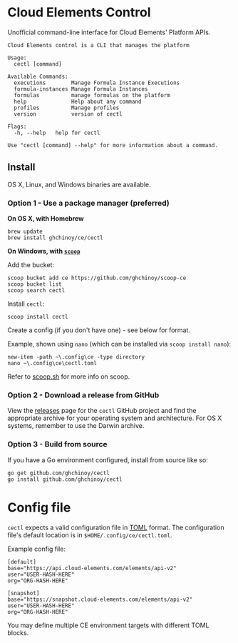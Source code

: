 # Cloud Elements Control

Unofficial command-line interface for Cloud Elements' Platform APIs.

```
Cloud Elements control is a CLI that manages the platform

Usage:
  cectl [command]

Available Commands:
  executions        Manage Formula Instance Executions
  formula-instances Manage Formula Instances
  formulas          manage formulas on the platform
  help              Help about any command
  profiles          Manage profiles
  version           version of cectl

Flags:
  -h, --help   help for cectl

Use "cectl [command] --help" for more information about a command.
```


## Install

OS X, Linux, and Windows binaries are available.

### Option 1 - Use a package manager (preferred)

**On OS X, with Homebrew**

```
brew update
brew install ghchinoy/ce/cectl
```

**On Windows, with [`scoop`](http://scoop.sh/)**


Add the bucket:

```
scoop bucket add ce https://github.com/ghchinoy/scoop-ce
scoop bucket list
scoop search cectl
```

Install `cectl`:

```
scoop install cectl
```

Create a config (if you don't have one) - see below for format.

Example, shown using `nano` (which can be installed via `scoop install nano`):

```
new-item -path ~\.config\ce -type directory
nano ~\.config\ce\cectl.toml
```

Refer to [scoop.sh](http://scoop.sh/) for more info on scoop.


### Option 2 - Download a release from GitHub

View the [releases](https://github.com/ghchinoy/cectl/releases) page for the `cectl` GitHub project and find the appropriate archive for your operating system and architecture.  For OS X systems, remember to use the Darwin archive.

### Option 3 - Build from source

If you have a Go environment configured, install from source like so:

```
go get github.com/ghchinoy/cectl
go install github.com/ghchinoy/cectl
```

# Config file

`cectl` expects a valid configuration file in [TOML](https://github.com/toml-lang/toml) format. The configuration file's default location is in `$HOME/.config/ce/cectl.toml`.

Example config file:

```
[default]
base="https://api.cloud-elements.com/elements/api-v2"
user="USER-HASH-HERE"
org="ORG-HASH-HERE"

[snapshot]
base="https://snapshot.cloud-elements.com/elements/api-v2"
user="USER-HASH-HERE"
org="ORG-HASH-HERE"
```

You may define multiple CE environment targets with different TOML blocks.